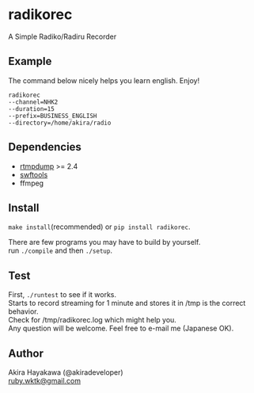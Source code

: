 # radikorec
A Simple Radiko/Radiru Recorder

## Example
The command below nicely helps you learn english. Enjoy!
```
radikorec 
--channel=NHK2 
--duration=15 
--prefix=BUSINESS_ENGLISH 
--directory=/home/akira/radio
```
## Dependencies
* [rtmpdump](https://github.com/svnpenn/rtmpdump) >= 2.4  
* [swftools](http://www.swftools.org/download.html)  
* ffmpeg   

## Install
`make install`(recommended) or `pip install radikorec`.

There are few programs you may have to build by yourself.  
run `./compile` and then `./setup`.  

## Test
First, `./runtest` to see if it works.  
Starts to record streaming for 1 minute and stores it in /tmp is the correct behavior.  
Check for /tmp/radikorec.log which might help you.  
Any question will be welcome. Feel free to e-mail me (Japanese OK).

## Author
Akira Hayakawa (@akiradeveloper)  
ruby.wktk@gmail.com
